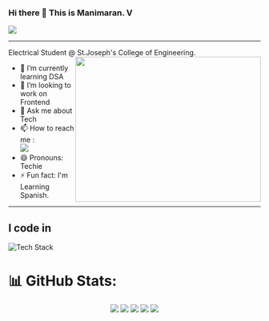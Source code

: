 ### Hi there 👋 This is Manimaran. V

![](https://komarev.com/ghpvc/?username=your-github-Manimaran2110)

---

Electrical Student @ St.Joseph's College of Engineering.
<img align="right" width="370" height="290" src="https://i.pinimg.com/originals/47/f0/34/47f0342cec72b800463bf003eac1257e.gif">
<!-- 🔭 Here's my [portfolio](https://hareesh.web.app/)  -->                                               
- 🌱 I’m currently learning DSA
- 👯 I’m looking to work on Frontend <!-- 🤔 I’m looking for help with Placements in FAANG -->
- 💬 Ask me about Tech
- 📫 How to reach me :
<br /> [<img src="https://img.shields.io/badge/LinkedIn-0077B5?style=for-the-badge&logo=linkedin&logoColor=white" />](https://www.linkedin.com/in/manimaran-v-21-10-2003-/)
- 😄 Pronouns: Techie
- ⚡ Fun fact: I'm Learning Spanish.

---
<!--

<img align="right" width="370" height="290" src="https://i.pinimg.com/originals/47/f0/34/47f0342cec72b800463bf003eac1257e.gif">                                               
- 🌱 I’m currently learning DSA 
- 👯 I’m looking to work on Frontend.
- 💬 Ask me about Tech
- 📫 How to reach me :
<br /> [<img src="https://img.shields.io/badge/LinkedIn-0077B5?style=for-the-badge&logo=linkedin&logoColor=white" />](www.linkedin.com/in/manimaran-v-21-10-2003-) <br />
- 😄 Pronouns: Techie
- ⚡ Fun fact: I'm Learning Spanish.
-->
## I code in
<img src="https://skillicons.dev/icons?i=react,html,css,nodejs,sass,bootstrap,js,java,python,c,git,flask&perline=6" alt="Tech Stack" />

<!--
### Working Environment 
<img height="50" width="50" src="https://img.icons8.com/color/48/000000/visual-studio-code-2019.png"/>
-->
<!-- 
### 💻 Workspace Spec
<img height="30" src="https://img.shields.io/badge/Macbook-Pro_M1-ED1C24?style=for-the-badge&logo=apple&logoColor=white"/> <img height="30" src="https://img.shields.io/badge/NVIDIA-GTX1650-76B900?style=for-the-badge&logo=nvidia&logoColor=white"/>  <img height="30" src="https://img.shields.io/badge/AMD-Ryzen_5_4600H-ED1C24?style=for-the-badge&logo=amd&logoColor=white"/> 
-->

# 📊 GitHub Stats:
<div align="center">
 
![](http://github-profile-summary-cards.vercel.app/api/cards/profile-details?username=Manimaran2110&theme=blue_green)  ![](http://github-profile-summary-cards.vercel.app/api/cards/repos-per-language?username=Manimaran2110&theme=blue_green)  ![](http://github-profile-summary-cards.vercel.app/api/cards/most-commit-language?username=Manimaran2110&theme=blue_green)  ![](http://github-profile-summary-cards.vercel.app/api/cards/stats?username=Manimaran2110&theme=blue_green)  ![](http://github-profile-summary-cards.vercel.app/api/cards/productive-time?username=Manimaran2110&theme=blue_green&utcOffset=8)

 </div>






